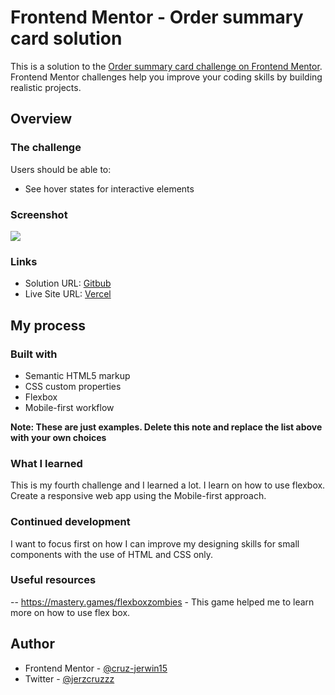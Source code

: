 # Frontend Mentor - Order summary card solution

This is a solution to the [Order summary card challenge on Frontend Mentor](https://www.frontendmentor.io/challenges/order-summary-component-QlPmajDUj). Frontend Mentor challenges help you improve your coding skills by building realistic projects. 




## Overview

### The challenge

Users should be able to:

- See hover states for interactive elements

### Screenshot

![](./screenshot.jpg)



### Links

- Solution URL: [Gitbub](https://github.com/cruz-jerwin15/productsummarycomponent.git)
- Live Site URL: [Vercel](https://productsummarycomponent.vercel.app/)

## My process

### Built with

- Semantic HTML5 markup
- CSS custom properties
- Flexbox
- Mobile-first workflow

**Note: These are just examples. Delete this note and replace the list above with your own choices**

### What I learned

This is my fourth challenge and I learned a lot. I learn on how to use flexbox. Create a responsive web app using the Mobile-first approach.

### Continued development

I want to focus first on how I can improve my designing skills for small components with the use of HTML and CSS only.

### Useful resources

-- https://mastery.games/flexboxzombies - This game helped me to learn more on how to use flex box.



## Author


- Frontend Mentor - [@cruz-jerwin15](https://www.frontendmentor.io/profile/@cruz-jerwin15)
- Twitter - [@jerzcruzzz](https://twitter.com/jerzcruzzz)


